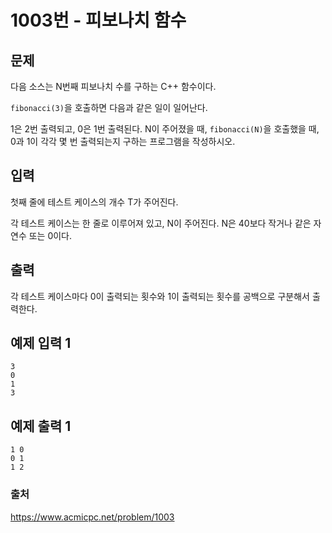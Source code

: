 # 1003번 - 피보나치 함수   
## 문제   
다음 소스는 N번째 피보나치 수를 구하는 C++ 함수이다.   
   
`` fibonacci(3) ``을 호출하면 다음과 같은 일이 일어난다.   
   
1은 2번 출력되고, 0은 1번 출력된다. N이 주어졌을 때, `` fibonacci(N) ``을 호출했을 때, 0과 1이 각각 몇 번 출력되는지 구하는 프로그램을 작성하시오.   
   
## 입력   
첫째 줄에 테스트 케이스의 개수 T가 주어진다.   
   
각 테스트 케이스는 한 줄로 이루어져 있고, N이 주어진다. N은 40보다 작거나 같은 자연수 또는 0이다.   
   
## 출력   
각 테스트 케이스마다 0이 출력되는 횟수와 1이 출력되는 횟수를 공백으로 구분해서 출력한다.   
   
## 예제 입력 1   
```   
3
0
1
3   
```   
## 예제 출력 1   
```   
1 0
0 1
1 2   
```   

### 출처
https://www.acmicpc.net/problem/1003